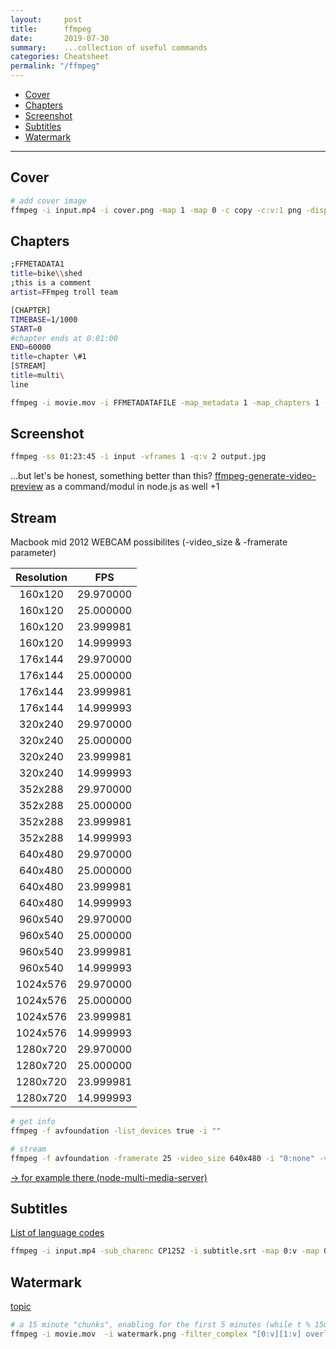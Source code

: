 ```yaml
---
layout:     post
title:      ffmpeg
date:       2019-07-30
summary:    ...collection of useful commands
categories: Cheatsheet
permalink: "/ffmpeg"
---
```


 - [Cover](#cover)
 - [Chapters](#chapters)
 - [Screenshot](#screenshot)
 - [Subtitles](#subtitles)
 - [Watermark](#watermark)

----

## Cover

```bash
# add cover image
ffmpeg -i input.mp4 -i cover.png -map 1 -map 0 -c copy -c:v:1 png -disposition:0 attached_pic out.mp4

```

## Chapters

```bash
;FFMETADATA1
title=bike\\shed
;this is a comment
artist=FFmpeg troll team

[CHAPTER]
TIMEBASE=1/1000
START=0
#chapter ends at 0:01:00
END=60000
title=chapter \#1
[STREAM]
title=multi\
line
```

```bash
ffmpeg -i movie.mov -i FFMETADATAFILE -map_metadata 1 -map_chapters 1 -codec copy OUTPUT.mp4
```


## Screenshot

```bash
ffmpeg -ss 01:23:45 -i input -vframes 1 -q:v 2 output.jpg
```

...but let's be honest, something better than this? [ffmpeg-generate-video-preview](https://github.com/transitive-bullshit/ffmpeg-generate-video-preview) as a command/modul in node.js as well +1

## Stream

Macbook mid 2012 WEBCAM possibilites (-video_size & -framerate parameter)

**Resolution**|**FPS**
:-----:|:-----:
160x120 | 29.970000
160x120	| 25.000000
160x120 | 23.999981
160x120 | 14.999993
176x144 | 29.970000
176x144 | 25.000000
176x144 | 23.999981
176x144 | 14.999993
320x240 | 29.970000
320x240 | 25.000000
320x240 | 23.999981
320x240 | 14.999993
352x288 | 29.970000
352x288 | 25.000000
352x288 | 23.999981
352x288 | 14.999993
640x480 | 29.970000
640x480 | 25.000000
640x480 | 23.999981
640x480 | 14.999993
960x540 | 29.970000
960x540 | 25.000000
960x540 | 23.999981
960x540 | 14.999993
1024x576 | 29.970000
1024x576 | 25.000000
1024x576 | 23.999981
1024x576 | 14.999993
1280x720 | 29.970000
1280x720 | 25.000000
1280x720 | 23.999981
1280x720 | 14.999993

```bash
# get info
ffmpeg -f avfoundation -list_devices true -i ""

# stream
ffmpeg -f avfoundation -framerate 25 -video_size 640x480 -i "0:none" -vcodec libx264 -preset ultrafast -tune zerolatency -pix_fmt yuv422p -f mpegts udp://localhost:12345
```

[-> for example there (node-multi-media-server)](https://developer.aliyun.com/mirror/npm/package/node-multi-media-server "-> for example there (node-multi-media-server)")

## Subtitles

[ List of language codes](https://blog.brokeng.com/language-codes)

```bash
ffmpeg -i input.mp4 -sub_charenc CP1252 -i subtitle.srt -map 0:v -map 0:a -c copy -map 1 -c:s:0 srt -metadata:s:s:0 language=eng output.mp4
```

## Watermark

[topic](https://www.reddit.com/r/ffmpeg/comments/j8s3c4/watermark_that_starts_and_stops_intermittently/ "topic-watermark")

```bash
# a 15 minute "chunks", enabling for the first 5 minutes (while t % 15min is less than 5 min) of each 15 minute chunk
ffmpeg -i movie.mov  -i watermark.png -filter_complex "[0:v][1:v] overlay='enable=lt(mod(t\,15*60)\,5*60\)'" output.mp4
```